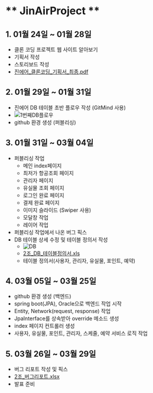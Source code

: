 # ** JinAirProject **

## 1. 01월 24일 ~ 01월 28일
* 클론 코딩 프로젝트 웹 사이트 알아보기
* 기획서 작성
* 스토리보드 작성
* [진에어_클론코딩_기획서_최종.pdf](https://github.com/jwjwLee99/JinAirProject/files/8414363/_._._.pdf)

## 2. 01월 29일 ~ 01월 31일
* 진에어 DB 테이블 초반 플로우 작성 (GitMind 사용)
* ![1번째DB플로우](https://user-images.githubusercontent.com/77048470/161666955-5ff1b304-80b6-4535-b54c-e755922fc5ff.jpeg)
* github 환경 생성 (퍼블리싱)

## 3. 01월 31일 ~ 03월 04일
* 퍼블리싱 작업
  * 메인 index페이지
  * 최저가 항공조회 페이지
  * 관리자 페이지
  * 유실물 조회 페이지
  * 로그인 완료 페이지
  * 결제 완료 페이지
  * 이미지 슬라이드 (Swiper 사용)
  * 모달창 작업
  * 레이어 작업
* 퍼블리싱 작업에서 나온 버그 픽스
* DB 테이블 상세 수정 및 테이블 정의서 작성
  * ![DB](https://user-images.githubusercontent.com/77048470/161667843-0ffbd404-3cc9-419f-8fd2-4bd34a010e25.jpeg)
  * [2조_DB_테이블정의서.xls](https://github.com/jwjwLee99/JinAirProject/files/8414415/2._DB_.xls)
  * 테이블 정의서(사용자, 관리자, 유실물, 포인트, 예약)

## 4. 03월 05일 ~ 03월 25일
* github 환경 생성 (백엔드)
* spring boot(JPA), Oracle으로 백엔드 작업 시작
* Entity, Network(request, response) 작업
* JpaInterface를 상속받아 override 메소드 생성
* index 페이지 컨트롤러 생성
* 사용자, 유실물, 포인트, 관리자, 스케줄, 예약 서비스 로직 작업

## 5. 03월 26일 ~ 03월 29일
* 버그 리포트 작성 및 픽스
* [2조_버그리포트.xlsx](https://github.com/jwjwLee99/JinAirProject/files/8414677/2._.xlsx)
* 발표 준비
